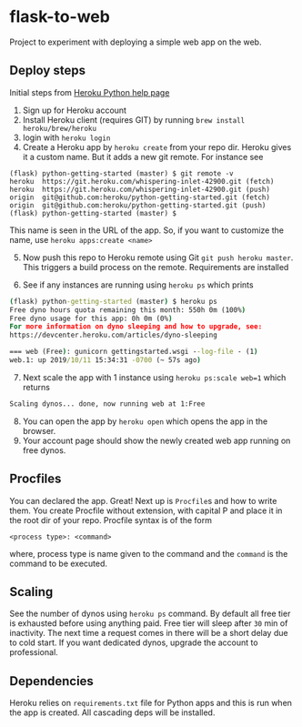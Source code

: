 # flask-to-web
Project to experiment with deploying a simple web app on the web.

## Deploy steps
Initial steps from [Heroku Python help page](https://devcenter.heroku.com/articles/getting-started-with-python)
1. Sign up for Heroku account
2. Install Heroku client (requires GIT) by running `brew install heroku/brew/heroku`
3. login with `heroku login`
4. Create a Heroku app by `heroku create` from your repo dir.
Heroku gives it a custom name. But it adds a new git remote. For instance see

```
(flask) python-getting-started (master) $ git remote -v
heroku	https://git.heroku.com/whispering-inlet-42900.git (fetch)
heroku	https://git.heroku.com/whispering-inlet-42900.git (push)
origin	git@github.com:heroku/python-getting-started.git (fetch)
origin	git@github.com:heroku/python-getting-started.git (push)
(flask) python-getting-started (master) $ 
```
This name is seen in the URL of the app. So, if you 
want to customize the name, use `heroku apps:create <name>`

5. Now push this repo to Heroku remote using Git `git push heroku master`. This triggers 
a build process on the remote. Requirements are installed

6. See if any instances are running using `heroku ps` which prints
```cmd
(flask) python-getting-started (master) $ heroku ps
Free dyno hours quota remaining this month: 550h 0m (100%)
Free dyno usage for this app: 0h 0m (0%)
For more information on dyno sleeping and how to upgrade, see:
https://devcenter.heroku.com/articles/dyno-sleeping

=== web (Free): gunicorn gettingstarted.wsgi --log-file - (1)
web.1: up 2019/10/11 15:34:31 -0700 (~ 57s ago)

```
7. Next scale the app with 1 instance using `heroku ps:scale web=1` which returns
```cmd
Scaling dynos... done, now running web at 1:Free
``` 
8. You can open the app by `heroku open` which opens the app in the browser.
9. Your account page should show the newly created web app running on free dynos.

## Procfiles
You can declared the app. Great! Next up is `Procfile`s and how to write them. You create
Procfile without extension, with capital P and place it in the root dir of your 
repo. Procfile syntax is of the form
```procfile
<process type>: <command>
```
where, process type is name given to the command and the `command`
is the command to be executed.

## Scaling
See the number of dynos using `heroku ps` command. By default all free tier is
exhausted before using anything paid. Free tier will sleep 
after `30` min of inactivity. The next time a request comes in
there will be a short delay due to cold start. If you want 
dedicated dynos, upgrade the account to professional.

## Dependencies
Heroku relies on `requirements.txt` file for Python apps and this is 
run when the app is created. All cascading deps will be
installed.